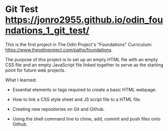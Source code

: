 # Git Test https://jonro2955.github.io/odin_foundations_1_git_test/

This is the first project in The Odin Project's "Foundations" Curriculum: https://www.theodinproject.com/paths/foundations. 

The purpose of this project is to set up an empty HTML file with an empty CSS file and an empty JavaScript file linked together to serve as the starting point for future web projects. 

What I learned:

- Essential elements or tags required to create a basic HTML webpage.

- How to link a CSS style sheet and JS script file to a HTML file.

- Creating new repositories on Git and Github.

- Using the shell command line to clone, add, commit and push files onto Github. 
